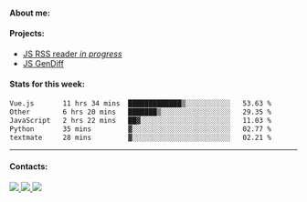 #### About me:

#### Projects:
- [JS RSS reader *in progress*](https://github.com/GKoil/frontend-project-lvl3)
- [JS GenDiff](https://github.com/GKoil/GenDiff)

#### Stats for this week:
<!--START_SECTION:waka-->

```txt
Vue.js       11 hrs 34 mins  █████████████▒░░░░░░░░░░░   53.63 %
Other        6 hrs 20 mins   ███████▒░░░░░░░░░░░░░░░░░   29.35 %
JavaScript   2 hrs 22 mins   ██▓░░░░░░░░░░░░░░░░░░░░░░   11.03 %
Python       35 mins         ▓░░░░░░░░░░░░░░░░░░░░░░░░   02.77 %
textmate     28 mins         ▓░░░░░░░░░░░░░░░░░░░░░░░░   02.21 %
```

<!--END_SECTION:waka-->
---
#### Contacts:

<a target='_blank' title='LinkedIn' href="https://www.linkedin.com/in/gkoil/">
  <img src="https://img.shields.io/badge/LinkedIn-0077B5?style=for-the-badge&logo=linkedin&logoColor=white" />
</a>
<a target='_blank' title='Telegram' href="https://t.me/gkoil">
  <img src="https://img.shields.io/badge/Telegram-2CA5E0?style=for-the-badge&logo=telegram&logoColor=white" />
</a>
<a target='_blank' title='Gmail' href="mailto: gk.grigorev@gmail.com">
  <img src="https://img.shields.io/badge/Gmail-D14836?style=for-the-badge&logo=gmail&logoColor=white" />
</a>

